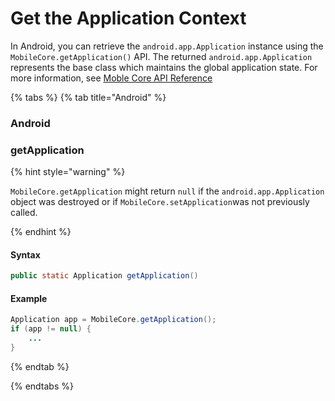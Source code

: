# Get the Application Context

In Android, you can retrieve the `android.app.Application` instance using the `MobileCore.getApplication()` API. The returned `android.app.Application` represents the base class which maintains the global application state. For more information, see [Moble Core API Reference](../../using-mobile-extensions/mobile-core/configuration-reference/mobile-core-api-reference.md)

{% tabs %}
{% tab title="Android" %}

### Android

### getApplication

{% hint style="warning" %}

`MobileCore.getApplication` might return `null` if the `android.app.Application` object was destroyed or if `MobileCore.setApplication`was not previously called.

{% endhint %}

#### Syntax

```java
public static Application getApplication()
```

#### Example

```java
Application app = MobileCore.getApplication();
if (app != null) {
    ...
}
```

{% endtab %}

{% endtabs %}


